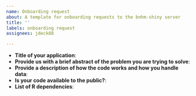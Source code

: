 ```yaml
---
name: Onboarding request
about: A template for onboarding requests to the bnhm-shiny server
title: ''
labels: onboarding request
assignees: jdeck88

---
```


<!--
Thank you for file an onboarding request

Please fill in as much of the template below as you're able.

-->

* **Title of your application**:
* **Provide us with a brief abstract of the problem you are trying to solve**:
* **Provide a description of how the code works and how you handle data**:
* **Is your code available to the public?**: 
* **List of R dependencies**:
